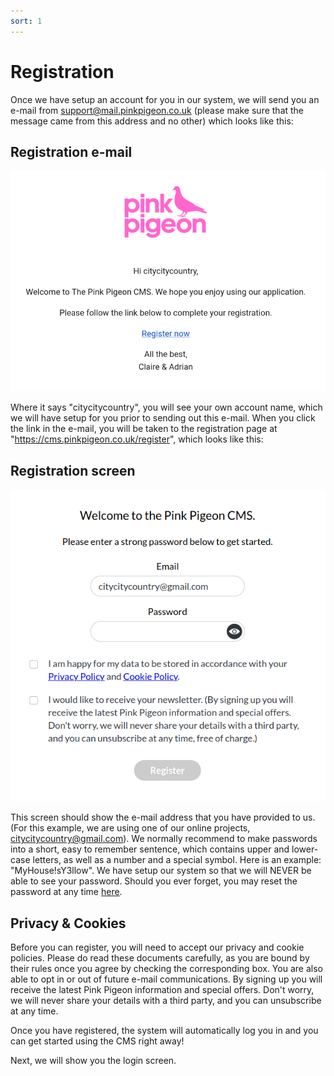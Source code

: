```yaml
---
sort: 1
---
```


# Registration

Once we have setup an account for you in our system, we will send you an e-mail from support@mail.pinkpigeon.co.uk (please make sure that the message came from this address and no other) which looks like this:

## Registration e-mail

![Image of the registration e-mail](https://raw.githubusercontent.com/pinkpigeondocs/Pink-Pigeon-Documentation/master/docs/registration_email.png)

Where it says "citycitycountry", you will see your own account name, which we will have setup for you prior to sending out this e-mail.
When you click the link in the e-mail, you will be taken to the registration page at "https://cms.pinkpigeon.co.uk/register", which looks like this:

## Registration screen

![Image of the registration screen](https://raw.githubusercontent.com/pinkpigeondocs/Pink-Pigeon-Documentation/master/docs/registration_screen.png)

This screen should show the e-mail address that you have provided to us. (For this example, we are using one of our online projects, citycitycountry@gmail.com).
We normally recommend to make passwords into a short, easy to remember sentence, which contains upper and lower-case letters, as well as a number and a special symbol. Here is an example: "MyHouse!sY3llow". We have setup our system so that we will NEVER be able to see your password. Should you ever forget, you may reset the password at any time [here][resetpw].

## Privacy & Cookies

Before you can register, you will need to accept our privacy and cookie policies. Please do read these documents carefully, as you are bound by their rules once you agree by checking the corresponding box. 
You are also able to opt in or out of future e-mail communications. By signing up you will receive the latest Pink Pigeon information and special offers. Don't worry, we will never share your details with a third party, and you can unsubscribe at any time.

Once you have registered, the system will automatically log you in and you can get started using the CMS right away!

Next, we will show you the login screen.

[resetpw]: https://pinkpigeondocs.github.io/Pink-Pigeon-Documentation/2_Account_Setup_And_Login/2_login.html#resetting-your-password
